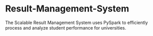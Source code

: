 # Result-Management-System
The Scalable Result Management System uses PySpark to efficiently process and analyze student performance for universities.
